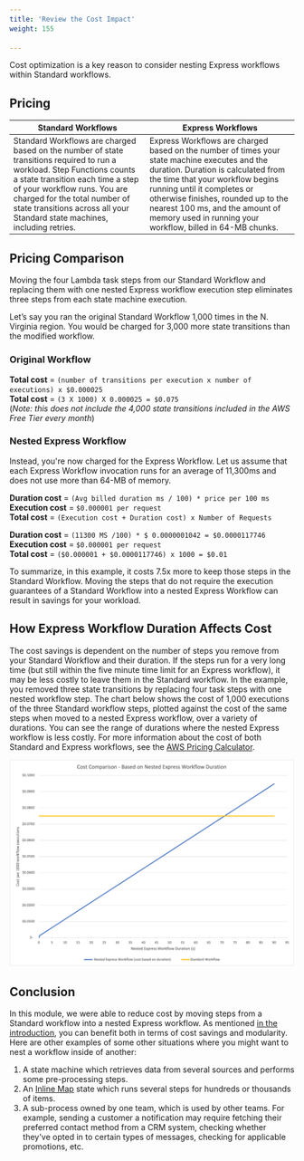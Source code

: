 ```yaml
---
title: 'Review the Cost Impact'
weight: 155

---
```


Cost optimization is a key reason to consider nesting Express workflows within Standard workflows.  

## Pricing

|**Standard Workflows**|**Express Workflows**|
---|---|
|Standard Workflows are charged based on the number of state transitions required to run a workload. Step Functions counts a state transition each time a step of your workflow runs. You are charged for the total number of state transitions across all your Standard state machines, including retries.|Express Workflows are charged based on the number of times your state machine executes and the duration. Duration is calculated from the time that your workflow begins running until it completes or otherwise finishes, rounded up to the nearest 100 ms, and the amount of memory used in running your workflow, billed in 64-MB chunks.|

## Pricing Comparison

Moving the four Lambda task steps from our Standard Workflow and replacing them with one nested Express workflow execution step eliminates three steps from each state machine execution.

Let’s say you ran the original Standard Workflow 1,000 times in the N. Virginia region. You would be charged for 3,000 more state transitions than the modified workflow.

### Original Workflow

**Total cost** = `(number of transitions per execution x number of executions) x $0.000025`  
**Total cost** = `(3 X 1000) X 0.000025 = $0.075`  
(*Note: this does not include the 4,000 state transitions included in the AWS Free Tier every month*)  

### Nested Express Workflow

Instead, you're now charged for the Express Workflow. Let us assume that each Express Workflow invocation runs for an average of 11,300ms and does not use more than 64-MB of memory.  

**Duration cost** = `(Avg billed duration ms / 100) * price per 100 ms`  
**Execution cost** = `$0.000001 per request`  
**Total cost** = `(Execution cost + Duration cost) x Number of Requests`  

**Duration cost** = `(11300 MS /100) * $ 0.0000001042 = $0.0000117746`  
**Execution cost** = `$0.000001 per request`  
**Total cost** = `($0.000001 + $0.0000117746) x 1000 = $0.01`  

To summarize, in this example, it costs 7.5x more to keep those steps in the Standard Workflow. Moving the steps that do not require the execution guarantees of a Standard Workflow into a nested Express Workflow can result in savings for your workload.

## How Express Workflow Duration Affects Cost

The cost savings is dependent on the number of steps you remove from your Standard Workflow and their duration. If the steps run for a very long time (but still within the five minute time limit for an Express workflow), it may be less costly to leave them in the Standard workflow. In the example, you removed three state transitions by replacing four task steps with one nested workflow step. The chart below shows the cost of 1,000 executions of the three Standard workflow steps, plotted against the cost of the same steps when moved to a nested Express workflow, over a variety of durations. You can see the range of durations where the nested Express workflow is less costly. For more information about the cost of both Standard and Express workflows, see the [AWS Pricing Calculator](https://calculator.aws/).

![Cost comparison chart](/static/img/module-13/cost-comparison-by-duration.png)

## Conclusion

In this module, we were able to reduce cost by moving steps from a Standard workflow into a nested Express workflow. As mentioned [in the introduction](../), you can benefit both in terms of cost savings and modularity. Here are other examples of some other situations where you might want to nest a workflow inside of another:

1. A state machine which retrieves data from several sources and performs some pre-processing steps.
1. An [Inline Map](https://docs.aws.amazon.com/step-functions/latest/dg/concepts-asl-use-map-state-inline.html) state which runs several steps for hundreds or thousands of items.
1. A sub-process owned by one team, which is used by other teams. For example, sending a customer a notification may require fetching their preferred contact method from a CRM system, checking whether they've opted in to certain types of messages, checking for applicable promotions, etc.
